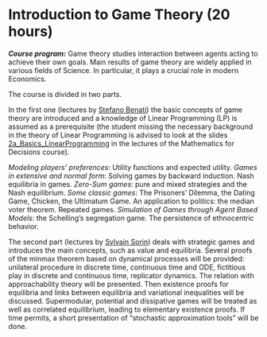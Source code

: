 # Introduction to Game Theory (20 hours) #

___Course program:___
Game theory studies interaction between agents acting to achieve their own goals. Main results of game theory are widely applied in various fields of Science. In particular, it plays a crucial role in modern Economics. 

The course is divided in two parts.

In the first one (lectures by [Stefano Benati](https://webapps.unitn.it/du/it/Persona/PER0004309/Curriculum)) the basic concepts of game theory are introduced and a knowledge of Linear Programming (LP) is assumed as a prerequisite (the student missing the necessary background in the theory of Linear Programming is advised to look at the slides [2a_Basics_LinearProgramming](https://github.com/romeorizzi/romeorizzi.github.io/tree/master/classes/MathDec/lectures/1_2020-03-04) in the lectures of the Mathematics for Decisions course).

_Modeling players’ preferences_: Utility functions and expected utility.
_Games in extensive and normal form_: Solving games by backward induction. Nash equilibria in games.
_Zero-Sum games_: pure and mixed strategies and the Nash equilibrium.
_Some classic games_: The Prisoners’ Dilemma, the Dating Game, Chicken, the Ultimatum Game. An application to politics: the median voter theorem. Repeated games.
_Simulation of Games through Agent Based Models_: the Schelling’s segregation game. The persistence of ethnocentric behavior.

The second part (lectures by [Sylvain Sorin](https://webusers.imj-prg.fr/sylvain.sorin)) deals with strategic games and introduces the main concepts, such as value and equilibria. Several proofs of the minmax theorem based on dynamical processes will be provided: unilateral procedure in discrete time, continuous time and ODE, fictitious play in discrete and continuous time, replicator dynamics.  The relation with approachability theory will be presented.
Then existence proofs for equilibria and links between equilibria and variational inequalities will be discussed. Supermodular, potential and dissipative games will be treated as well as correlated equilibrium, leading to elementary existence proofs. If time permits, a short presentation of “stochastic approximation tools” will be done.
